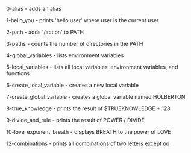 <p>0-alias			- adds an alias</p>
<p>1-hello_you			- prints 'hello user' where user is the current user</p>
<p>2-path			- adds '/action' to PATH</p>
<p>3-paths			- counts the number of directories in the PATH</p>
<p>4-global_variables		- lists environment variables</p>
<p>5-local_variables		- lists all local variables, environment variables, and functions</p>
<p>6-create_local_variable	- creates a new local variable</p>
<p>7-create_global_variable	- creates a global variable named HOLBERTON</p>
<p>8-true_knowledge		- prints the result of $TRUEKNOWLEDGE + 128</p>
<p>9-divide_and_rule		- prints the result of POWER / DIVIDE</p>
<p>10-love_exponent_breath	- displays BREATH  to the power of LOVE</p>
<p>12-combinations		- prints all combinations of two letters except oo</p>
